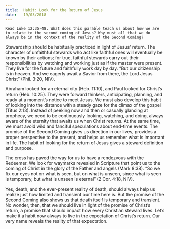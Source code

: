 ```yaml
---
title:  Habit: Look for the Return of Jesus
date:   19/03/2018
---
```


`Read Luke 12:35-48. What does this parable teach us about how we are to relate to the second coming of Jesus? Why must all that we do always be in the context of the reality of the Second Coming?`

Stewardship should be habitually practiced in light of Jesus’ return. The character of unfaithful stewards who act like faithful ones will eventually be known by their actions; for true, faithful stewards carry out their responsibilities by watching and working just as if the master were present. They live for the future and faithfully work day by day. “But our citizenship is in heaven. And we eagerly await a Savior from there, the Lord Jesus Christ” (Phil. 3:20, NIV).

Abraham looked for an eternal city (Heb. 11:10), and Paul looked for Christ’s return (Heb. 10:25). They were forward thinkers, anticipating, planning, and ready at a moment’s notice to meet Jesus. We must also develop this habit of looking into the distance with a steady gaze for the climax of the gospel (Titus 2:13). Instead of peeking now and then or casually glancing at prophecy, we need to be continuously looking, watching, and doing, always aware of the eternity that awaits us when Christ returns. At the same time, we must avoid wild and fanciful speculations about end-time events. The promise of the Second Coming gives us direction in our lives, provides a proper perspective to the present, and helps us remember what is important in life. The habit of looking for the return of Jesus gives a steward definition and purpose.

The cross has paved the way for us to have a rendezvous with the Redeemer. We look for waymarks revealed in Scripture that point us to the coming of Christ in the glory of the Father and angels (Mark 8:38). “So we fix our eyes not on what is seen, but on what is unseen, since what is seen is temporary, but what is unseen is eternal” (2 Cor. 4:18, NIV).

Yes, death, and the ever-present reality of death, should always help us realize just how limited and transient our time here is. But the promise of the Second Coming also shows us that death itself is temporary and transient. No wonder, then, that we should live in light of the promise of Christ’s return, a promise that should impact how every Christian steward lives. Let’s make it a habit now always to live in the expectation of Christ’s return. Our very name reveals the reality of that expectation.
